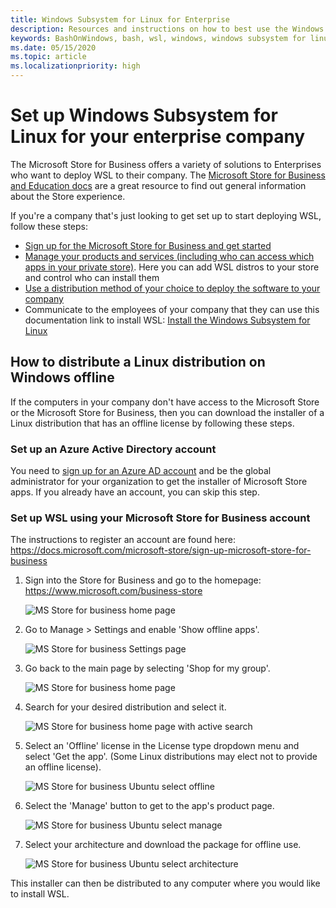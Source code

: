 ```yaml
---
title: Windows Subsystem for Linux for Enterprise
description: Resources and instructions on how to best use the Windows Subsystem for Linux in an Enterprise environment.
keywords: BashOnWindows, bash, wsl, windows, windows subsystem for linux, windowssubsystem, ubuntu, debian, suse, windows 10, enterprise, deployment, offline, packaging, store, distribution, installation, install
ms.date: 05/15/2020
ms.topic: article
ms.localizationpriority: high
---
```


# Set up Windows Subsystem for Linux for your enterprise company

The Microsoft Store for Business offers a variety of solutions to Enterprises who want to deploy WSL to their company. The [Microsoft Store for Business and Education docs](/microsoft-store/) are a great resource to find out general information about the Store experience.

If you're a company that's just looking to get set up to start deploying WSL, follow these steps:

* [Sign up for the Microsoft Store for Business and get started](/microsoft-store/sign-up-microsoft-store-for-business-overview)
* [Manage your products and services (including who can access which apps in your private store)](/microsoft-store/manage-apps-microsoft-store-for-business-overview). Here you can add WSL distros to your store and control who can install them
* [Use a distribution method of your choice to deploy the software to your company](/microsoft-store/distribute-apps-to-your-employees-microsoft-store-for-business)
* Communicate to the employees of your company that they can use this documentation link to install WSL: [Install the Windows Subsystem for Linux](./install-win10.md)

## How to distribute a Linux distribution on Windows offline

If the computers in your company don't have access to the Microsoft Store or the Microsoft Store for Business, then you can download the installer of a Linux distribution that has an offline license by following these steps.

### Set up an Azure Active Directory account

You need to [sign up for an Azure AD account](/azure/active-directory/fundamentals/sign-up-organization?WT.mc_id=windows-c9-niner) and be the global administrator for your organization to get the installer of Microsoft Store apps. If you already have an account, you can skip this step.

### Set up WSL using your Microsoft Store for Business account

The instructions to register an account are found here:
https://docs.microsoft.com/microsoft-store/sign-up-microsoft-store-for-business

1. Sign into the Store for Business and go to the homepage: https://www.microsoft.com/business-store

    ![MS Store for business home page](media/offlineinstallscreens/1-screen.png)

2. Go to Manage > Settings and enable 'Show offline apps'.

    ![MS Store for business Settings page](media/offlineinstallscreens/2-screen.png)

3. Go back to the main page by selecting 'Shop for my group'.

    ![MS Store for business home page](media/offlineinstallscreens/1-screen.png)

4. Search for your desired distribution and select it.

    ![MS Store for business home page with active search](media/offlineinstallscreens/3-screen.png)

5. Select an 'Offline' license in the License type dropdown menu and select 'Get the app'. (Some Linux distributions may elect not to provide an offline license).

    ![MS Store for business Ubuntu select offline](media/offlineinstallscreens/4-screen.png)

6. Select the 'Manage' button to get to the app's product page.

    ![MS Store for business Ubuntu select manage](media/offlineinstallscreens/5-screen.png)

7. Select your architecture and download the package for offline use.

    ![MS Store for business Ubuntu select architecture](media/offlineinstallscreens/6-screen.png)

This installer can then be distributed to any computer where you would like to install WSL.
